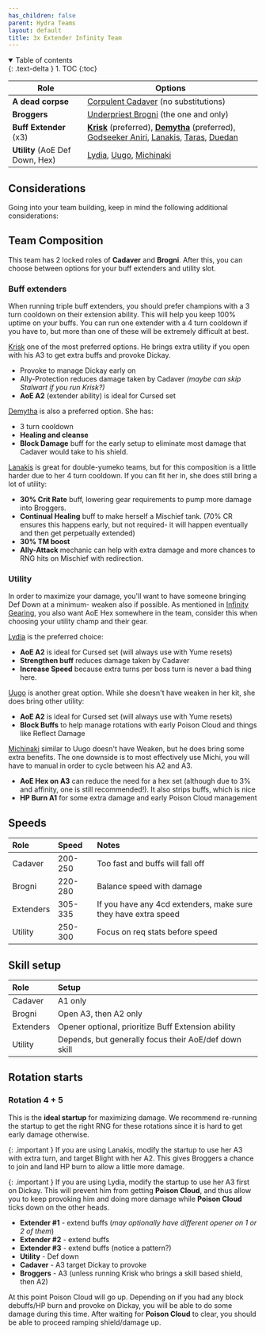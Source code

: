 ```yaml
---
has_children: false
parent: Hydra Teams
layout: default
title: 3x Extender Infinity Team
---
```

<details open markdown="block">
  <summary>
    Table of contents
  </summary>
  {: .text-delta }
1. TOC
{:toc}
</details>

| **Role**                       | **Options**                                 |
| ------------------------------ | ------------------------------------------- |
| **A dead corpse**                | [Corpulent Cadaver](https://hellhades.com/champions/corpulent-cadaver/) (no substitutions)  |
| **Broggers** | [Underpriest Brogni](https://hellhades.com/champions/underpriest-brogni/) (the one and only) |
| **Buff Extender** (x3) | **[Krisk](https://hellhades.com/champions/krisk-the-ageless/)** (preferred), **[Demytha](https://hellhades.com/champions/demytha/)** (preferred), [Godseeker Aniri](https://hellhades.com/champions/godseeker-aniri/), [Lanakis](https://hellhades.com/champions/lanakis/), [Taras](https://hellhades.com/champions/taras-the-fierce/), [Duedan](https://hellhades.com/champions/duedan-the-runic/) |
| **Utility** (AoE Def Down, Hex) | [Lydia](https://hellhades.com/champions/lydia-the-deathsiren/), [Uugo](https://hellhades.com/champions/Uugo/), [Michinaki](https://hellhades.com/champions/michinaki/)

## Considerations

Going into your team building, keep in mind the following additional considerations:

## Team Composition

This team has 2 locked roles of **Cadaver** and **Brogni**. After this, you can choose between options for your buff extenders and utility slot.

### Buff extenders

When running triple buff extenders, you should prefer champions with a 3 turn cooldown on their extension ability. This will help you keep 100% uptime on your buffs. You can run one extender with a 4 turn cooldown if you have to, but more than one of these will be extremely difficult at best.

[Krisk](https://hellhades.com/champions/krisk-the-ageless/) one of the most preferred options. He brings extra utility if you open with his A3 to get extra buffs and provoke Dickay.

* Provoke to manage Dickay early on
* Ally-Protection reduces damage taken by Cadaver *(maybe can skip Stalwart if you run Krisk?)*
* **AoE A2** (extender ability) is ideal for Cursed set

[Demytha](https://hellhades.com/champions/demytha/) is also a preferred option. She has:

* 3 turn cooldown
* **Healing and cleanse**
* **Block Damage** buff for the early setup to eliminate most damage that Cadaver would take to his shield. 

[Lanakis](https://hellhades.com/champions/lanakis/) is great for double-yumeko teams, but for this composition is a little harder due to her 4 turn cooldown. If you can fit her in, she does still bring a lot of utility:

* **30% Crit Rate** buff, lowering gear requirements to pump more damage into Broggers.
* **Continual Healing** buff to make herself a Mischief tank. (70% CR ensures this happens early, but not required- it will happen eventually and then get perpetually extended)
* **30% TM boost**
* **Ally-Attack** mechanic can help with extra damage and more chances to RNG hits on Mischief with redirection.

### Utility

In order to maximize your damage, you'll want to have someone bringing Def Down at a minimum- weaken also if possible. As mentioned in [Infinity Gearing](/hydra-gearing.html), you also want AoE Hex somewhere in the team, consider this when choosing your utility champ and their gear.

[Lydia](https://hellhades.com/champions/lydia-the-deathsiren/) is the preferred choice:
* **AoE A2** is ideal for Cursed set (will always use with Yume resets)
* **Strengthen buff** reduces damage taken by Cadaver
* **Increase Speed** because extra turns per boss turn is never a bad thing here.

[Uugo](https://hellhades.com/champions/uugo/) is another great option. While she doesn't have weaken in her kit, she does bring other utility:
* **AoE A2** is ideal for Cursed set (will always use with Yume resets)
* **Block Buffs** to help manage rotations with early Poison Cloud and things like Reflect Damage

[Michinaki](https://hellhades.com/champions/michinaki/) similar to Uugo doesn't have Weaken, but he does bring some extra benefits. The one downside is to most effectively use Michi, you will have to manual in order to cycle between his A2 and A3.
* **AoE Hex on A3** can reduce the need for a hex set (although due to 3% and affinity, one is still recommended!). It also strips buffs, which is nice
* **HP Burn A1** for some extra damage and early Poison Cloud management

## Speeds

| Role | Speed | Notes |
|:-----|:------|:------|
| Cadaver | 200-250 | Too fast and buffs will fall off |
| Brogni | 220-280 | Balance speed with damage |
| Extenders | 305-335 | If you have any 4cd extenders, make sure they have extra speed |
| Utility | 250-300 | Focus on req stats before speed |

## Skill setup

| Role | Setup |
|:-----|:------|
| Cadaver | A1 only |
| Brogni | Open A3, then A2 only |
| Extenders | Opener optional, prioritize Buff Extension ability |
| Utility | Depends, but generally focus their AoE/def down skill |

## Rotation starts

### Rotation 4 + 5

This is the **ideal startup** for maximizing damage. We recommend re-running the startup to get the right RNG for these rotations since it is hard to get early damage otherwise. 

{: .important }
If you are using Lanakis, modify the startup to use her A3 with extra turn, and target Blight with her A2. This gives Broggers a chance to join and land HP burn to allow a little more damage.

{: .important }
If you are using Lydia, modify the startup to use her A3 first on Dickay. This will prevent him from getting **Poison Cloud**, and thus allow you to keep provoking him and doing more damage while **Poison Cloud** ticks down on the other heads.

* **Extender #1** - extend buffs (*may optionally have different opener on 1 or 2 of them*)
* **Extender #2** - extend buffs
* **Extender #3** - extend buffs (notice a pattern?)
* **Utility** - Def down
* **Cadaver** - A3 target Dickay to provoke
* **Broggers** - A3 (unless running Krisk who brings a skill based shield, then A2)

At this point Poison Cloud will go up. Depending on if you had any block debuffs/HP burn and provoke on Dickay, you will be able to do some damage during this time. After waiting for **Poison Cloud** to clear, you should be able to proceed ramping shield/damage up.


